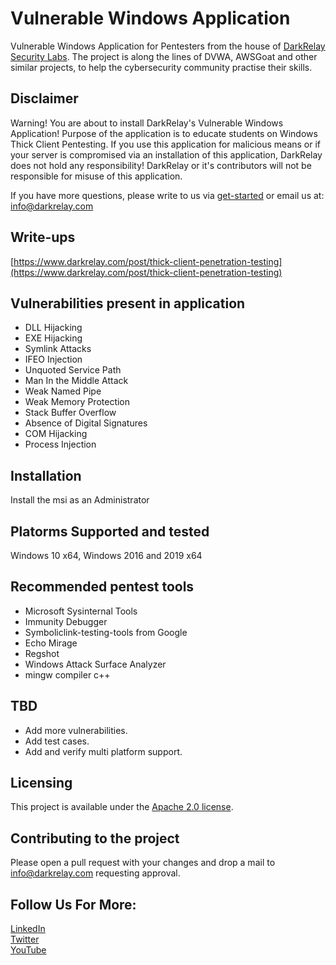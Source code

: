 # Vulnerable Windows Application
Vulnerable Windows Application for Pentesters from the house of [DarkRelay Security Labs](https://www.darkrelay.com/). The project is along the lines of DVWA, AWSGoat and other similar projects, to help the cybersecurity community practise their skills.

## Disclaimer
Warning! You are about to install DarkRelay's Vulnerable Windows Application! Purpose of the application is to educate students on Windows Thick Client Pentesting. If you use this application for malicious means or if your server is compromised via an installation of this application, DarkRelay does not hold any responsibility! DarkRelay or it's contributors will not be responsible for misuse of this application.

If you have more questions, please write to us via [get-started](https://www.darkrelay.com/get-started) or email us at: [info@darkrelay.com](mailto:info@darkrelay.com)

## Write-ups
[https://www.darkrelay.com/post/thick-client-penetration-testing](https://www.darkrelay.com/post/thick-client-penetration-testing)

## Vulnerabilities present in application
- DLL Hijacking
- EXE Hijacking
- Symlink Attacks
- IFEO Injection
- Unquoted Service Path
- Man In the Middle Attack
- Weak Named Pipe
- Weak Memory Protection
- Stack Buffer Overflow
- Absence of Digital Signatures
- COM Hijacking
- Process Injection

## Installation
Install the msi as an Administrator

## Platorms Supported and tested
Windows 10 x64, Windows 2016 and 2019 x64

## Recommended pentest tools
- Microsoft Sysinternal Tools
- Immunity Debugger
- Symboliclink-testing-tools from Google
- Echo Mirage
- Regshot
- Windows Attack Surface Analyzer
- mingw compiler c++

## TBD

- Add more vulnerabilities.
- Add test cases.
- Add and verify multi platform support.

## Licensing 
This project is available under the [Apache 2.0 license](./LICENSE).

## Contributing to the project
Please open a pull request with your changes and drop a mail to [info@darkrelay.com](mailto:info@darkrelay.com) requesting approval.


## Follow Us For More:
[LinkedIn](https://linkedin.com/company/darkrelay)<br>
[Twitter](https://twitter.com/darkrelaylabs)<br>
[YouTube](https://www.youtube.com/channel/UCtnLa860lUkRhtmpYvbXlTw)<br>
